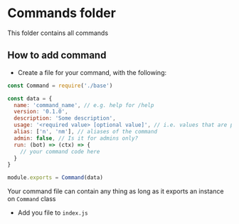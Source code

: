 # Commands folder

This folder contains all commands

## How to add command

- Create a file for your command, with the following:

```js
const Command = require('./base')

const data = {
  name: 'command_name', // e.g. help for /help
  version: '0.1.0',
  description: 'Some description',
  usage: '<required value> [optional value]', // i.e. values that are passed to the command
  alias: ['n', 'nm'], // aliases of the command
  admin: false, // Is it for admins only? 
  run: (bot) => (ctx) => {
    // your command code here
  }
}

module.exports = Command(data)
```

Your command file can contain any thing as long as it exports an instance on `Command` class

- Add you file to `index.js`
